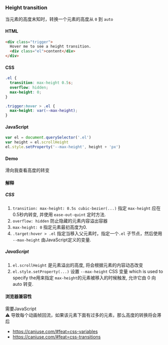### Height transition

当元素的高度未知时，转换一个元素的高度从 `0` 到 `auto`

#### HTML

```html
<div class="trigger">
  Hover me to see a height transition.
  <div class="el">content</div>
</div>
```

#### CSS

```css
.el {
  transition: max-height 0.5s;
  overflow: hidden;
  max-height: 0;
}

.trigger:hover > .el {
  max-height: var(--max-height);
}
```

#### JavaScript

```js
var el = document.querySelector('.el')
var height = el.scrollHeight
el.style.setProperty('--max-height', height + 'px')
```

#### Demo

<div class="snippet-demo">
  <div class="snippet-demo__height-transition">
    滑向我查看高度的转变
    <div class="snippet-demo__height-transition__el">
      Lorem ipsum dolor sit amet, consectetur adipiscing elit. Quisque congue placerat nunc a volutpat. Etiam placerat libero porttitor purus facilisis vehicula. Mauris risus mauris, varius ac consequat eget, iaculis non enim. Proin ut nunc ac massa iaculis sodales id mattis enim. Cras non diam ac quam pharetra fermentum vel ac nulla. Suspendisse ligula urna, porta non lobortis non, lobortis vel velit. Fusce lectus justo, aliquet eu fringilla auctor, sodales eu orci. Pellentesque habitant morbi tristique senectus et netus et malesuada fames ac turpis egestas.
    </div>
  </div>
</div>

<style>

.snippet-demo__height-transition__el {
  transition: max-height 0.5s cubic-bezier(0.23, 1, 0.32, 1);
  overflow: hidden;
  max-height: 0;
}

.snippet-demo__height-transition:hover > .snippet-demo__height-transition__el {
  max-height: var(--max-height);
}
</style>

<script>
;(function () {
  var el = document.querySelector('.snippet-demo__height-transition__el')
  var height = el.scrollHeight
  el.style.setProperty('--max-height', height + 'px')
})()
</script>

#### 解释

##### CSS

1. `transition: max-height: 0.5s cubic-bezier(...)` 指定  `max-height` 应在0.5秒内转变, 并使用 `ease-out-quint` 定时方法.
2. `overflow: hidden` 防止隐藏的元素内容溢出容器
3. `max-height: 0` 指定元素最初高度为0.
4. `.target:hover > .el` 指定当移入父元素时，指定一个`.el` 子节点，然后使用 `--max-height` 由JavaScript定义的变量.

##### JavaScript

1. `el.scrollHeight` 是元素溢出的高度, 将会根据元素的内容动态改变
2. `el.style.setProperty(...)` 设置 `--max-height` CSS 变量 which is used to specify the用来指定 `max-height`的元素被移入的时候触发, 允许它由 0 向 auto 转变.

#### 浏览器兼容性

<div class="snippet__requires-javascript">需要JavaScript</div>
<span class="snippet__support-note">
  ⚠️ 导致每个动画帧回流，如果该元素下面有过多的元素，那么高度的转换将会滞后
</span>

* https://caniuse.com/#feat=css-variables
* https://caniuse.com/#feat=css-transitions

<!-- tags: animation -->
